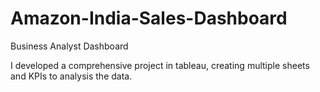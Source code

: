 # Amazon-India-Sales-Dashboard
Business Analyst Dashboard

I developed a comprehensive project in tableau, creating multiple sheets and KPIs to analysis the data.
